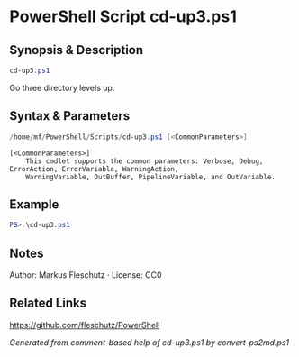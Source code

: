 # PowerShell Script cd-up3.ps1

## Synopsis & Description
```powershell
cd-up3.ps1
```

Go three directory levels up.

## Syntax & Parameters
```powershell
/home/mf/PowerShell/Scripts/cd-up3.ps1 [<CommonParameters>]
```

```
[<CommonParameters>]
    This cmdlet supports the common parameters: Verbose, Debug, ErrorAction, ErrorVariable, WarningAction, 
    WarningVariable, OutBuffer, PipelineVariable, and OutVariable.
```

## Example
```powershell
PS>.\cd-up3.ps1
```


## Notes
Author: Markus Fleschutz · License: CC0

## Related Links
https://github.com/fleschutz/PowerShell

*Generated from comment-based help of cd-up3.ps1 by convert-ps2md.ps1*
